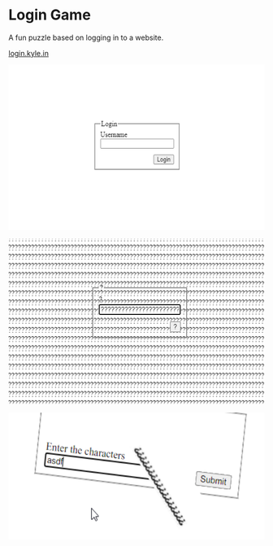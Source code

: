 # Login Game

A fun puzzle based on logging in to a website.

[login.kyle.in](https://login.kyle.in)

<p align="center">
  <img width="550" height="325" src="/images/login%20prompt.png">
</p>

<p align="center">
  <img width="550" height="325" src="/images/login%20prompt%202.png">
</p>

<p align="center">
  <img width="550" height="250" src="/images/login%20prompt%203.png">
</p>